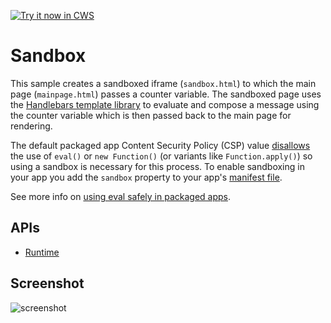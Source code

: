 <a target="_blank" href="https://chrome.google.com/webstore/detail/ipchbpppeafbpnmnjbkljpfhkkiaeikd">![Try it now in CWS](https://raw.github.com/GoogleChrome/chrome-extensions-samples/master/apps/tryitnowbutton.png "Click here to install this sample from the Chrome Web Store")</a>


# Sandbox

This sample creates a sandboxed iframe (`sandbox.html`) to which the main page (`mainpage.html`)
passes a counter variable. The sandboxed page uses the
[Handlebars template library](http://handlebarsjs.com/) to evaluate and compose a message
using the counter variable which is then passed back to the main page for rendering.

The default packaged app Content Security Policy (CSP) value
[disallows](http://developer.chrome.com/apps/app_csp.html) the use of
`eval()` or `new Function()` (or variants like `Function.apply()`) so using a
sandbox is necessary for this process. To enable sandboxing in your app you
add the `sandbox` property to your app's [manifest file](http://developer.chrome.com/apps/manifest.html#sandbox).

See more info on [using eval safely in packaged apps](http://developer.chrome.com/apps/sandboxingEval.html).

## APIs

* [Runtime](http://developer.chrome.com/apps/app.runtime.html)
     
## Screenshot
![screenshot](/apps/samples/sandbox/assets/screenshot_1280_800.png)


